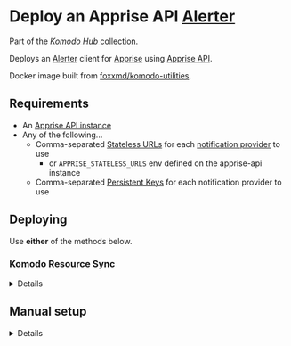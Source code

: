 # Deploy an Apprise API [Alerter](https://komo.do/docs/resources#alerter)

Part of the [*Komodo Hub* collection.](https://github.com/komodo-hub/komodo-hub)

Deploys an [Alerter](https://komo.do/docs/resources#alerter) client for [Apprise](https://github.com/caronc/apprise) using [Apprise API](https://github.com/caronc/apprise-api).

Docker image built from [foxxmd/komodo-utilities](https://github.com/FoxxMD/komodo-utilities).

## Requirements

* An [Apprise API instance](https://github.com/caronc/apprise-api)
* Any of the following...
  * Comma-separated [Stateless URLs](https://github.com/caronc/apprise-api?tab=readme-ov-file#stateless-solution) for each [notification provider](https://github.com/caronc/apprise/wiki#notification-services) to use
    * or `APPRISE_STATELESS_URLS` env defined on the apprise-api instance
  * Comma-separated [Persistent Keys](https://github.com/caronc/apprise-api?tab=readme-ov-file#persistent-stateful-storage-solution) for each notification provider to use

## Deploying

Use **either** of the methods below.


### Komodo Resource Sync

<details>


Create a [Resource Sync](https://komo.do/docs/sync-resources) with the TOML configuration below to

* create the [Stack](https://komo.do/docs/resources#stack) to run deploy-apprise-alerter
* setup the [Alerter](https://komo.do/docs/resources#alerter) + configuration

Steps:

* Open Komodo Dashboard -> Syncs -> **New Resource Sync**
* Choose Mode -> UI Defined
  * Toggle the following to active:
    * Managed
    * Include Sync Resources
    * Include Sync Variables

Add the below configuration to **Resource File** field and then modify variables for your environment (APPRISE_HOST, endpoint.params.url, etc...)

```toml
[[stack]]
name = "apprise-alerter"
[stack.config]
repo = "foxxmd/deploy-apprise-alerter"
file_paths = [
  "compose.yaml",
]
environment = """
  ## Required

  ## Your Apprise API instance
  APPRISE_HOST=192.168.0.101:8000

  ## Optional Apprise Config ##

  #APPRISE_STATELESS_URLS=gotify://192.168.0.150:80/MyAppToken,ntfy://192.168.0.51/MyTopic

  #APPRISE_PERSISTENT_KEYS=1daf495719d8d9ed8df02af7c,7239e1e76add847e5f46c

  #https://github.com/caronc/apprise-api?tab=readme-ov-file#tagging
  #APPRISE_TAG=dev, qa

  ## Optional Alerter Config ##

  ## Set whether to include Komodo Severity Level in notification title
  #LEVEL_IN_TITLE=true

  ## Send message/content with markdown formatting (default false)
  #MARKDOWN=true

  ## Prefixes messages with a checkmark when the Alert is in the 'Resolved' state
  #INDICATE_RESOLVED=true

  ## Filter if an alert is pushed based on its Resolved status
  ## * leave unset to push all alerts
  ## * otherwise, alerts will only be pushed if Alert is one of the comma-separated states set here
  #ALLOW_RESOLVED_TYPE=resolved,unresolved

  ## Delay alerts with below types for X milliseconds 
  ## and cancel pushing alert if it is resolved within that time
  #UNRESOLVED_TIMEOUT_TYPES=ServerCpu,ServerMem
  #UNRESOLVED_TIMEOUT=20000
"""

[[alerter]]
name = "apprise"
[alerter.config]
enabled = true
endpoint.type = "Custom"
endpoint.params.url = "http://apprise-alerter-ip:7000"
```

**Save** the sync and then **Execute Sync** to create the Alerter.

</details>

## Manual setup

<details>

Create a new [**Stack**](https://komo.do/docs/resources#stack) with the following for `compose.yaml` file.

```yaml
services:
  komodo-apprise-alerter:
    image: foxxmd/komodo-apprise-alerter:latest
    restart: unless-stopped
    env_file:
      - ./.env
    ports:
      - "7000:7000"
```

Add the following to the Stack -> Config -> Environment section:

```ini
## Required

## Your Apprise API instance
APPRISE_HOST=192.168.0.101:8000

## Optional Apprise Config ##

#APPRISE_STATELESS_URLS=gotify://192.168.0.150:80/MyAppToken,ntfy://192.168.0.51/MyTopic

#APPRISE_PERSISTENT_KEYS=1daf495719d8d9ed8df02af7c,7239e1e76add847e5f46c

#https://github.com/caronc/apprise-api?tab=readme-ov-file#tagging
#APPRISE_TAG=dev, qa

## Optional Alerter Config ##

## Set whether to include Komodo Severity Level in notification title
#LEVEL_IN_TITLE=true

## Send message/content with markdown formatting (default false)
#MARKDOWN=true

## Prefixes messages with a checkmark when the Alert is in the 'Resolved' state
#INDICATE_RESOLVED=true

## Filter if an alert is pushed based on its Resolved status
## * leave unset to push all alerts
## * otherwise, alerts will only be pushed if Alert is one of the comma-separated states set here
#ALLOW_RESOLVED_TYPE=resolved,unresolved

## Delay alerts with below types for X milliseconds 
## and cancel pushing alert if it is resolved within that time
#UNRESOLVED_TIMEOUT_TYPES=ServerCpu,ServerMem
#UNRESOLVED_TIMEOUT=20000
```

After deploying the Stack create a new [Alerter](https://komo.do/docs/resources#alerter)

* **Endpoint:** `Custom`
  * In the Endpoint field set the IP:PORT of the `komodo-apprise-alerter` stack you created IE `http://192.168.YOUR.IP:7000`
* Optionally, set any **Alert Types** you may need

**Save** the Alerter and then **Test Alerter** to make sure everything is ready to use.

</details>